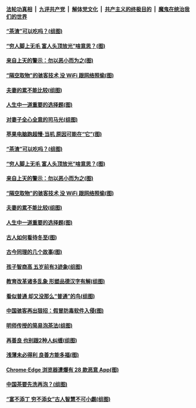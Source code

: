 

####  [法轮功真相](../../../../basic/blob/master/README.md?t=12230302) &nbsp;|&nbsp; [九评共产党](../../../../9ping.md/blob/master/README.md?t=12230302) &nbsp;|&nbsp; [解体党文化](../../../../jtdwh.md/blob/master/README.md?t=12230302)  &nbsp;|&nbsp; [共产主义的终极目的](../../../../gczydzjmd.md/blob/master/README.md?t=12230302) &nbsp;|&nbsp; [魔鬼在统治我们的世界](../../../../mgztzwmdsj.md/blob/master/README.md?t=12230302) 

#### [“茶渣”可以吃吗？(组图)](../pages/p8/955763.md?t=12230302) 

#### [“穷人脚上无毛 富人头顶放光”啥意思？(图)](../pages/p8/956638.md?t=12230302) 

#### [来自上天的警示：勿以恶小而为之(图)](../pages/p8/955936.md?t=12230302) 

#### [“隔空取物”的骇客技术 没 WiFi 跟网络照偷(图)](../pages/p8/956552.md?t=12230302) 

#### [夫妻的累不能比较(组图)](../pages/p8/955756.md?t=12230302) 

#### [人生中一道重要的选择题(图)](../pages/p8/955395.md?t=12230302) 

#### [对妻子全心全意的司马光(组图)](../pages/p8/956190.md?t=12230302) 

#### [苹果电脑跑超慢‧当机 原因可能在“它”(图)](../pages/p8/956660.md?t=12230302) 

#### [“茶渣”可以吃吗？(组图)](../pages/p8/955763.md?t=12230302) 

#### [“穷人脚上无毛 富人头顶放光”啥意思？(图)](../pages/p8/956638.md?t=12230302) 

#### [来自上天的警示：勿以恶小而为之(图)](../pages/p8/955936.md?t=12230302) 

#### [“隔空取物”的骇客技术 没 WiFi 跟网络照偷(图)](../pages/p8/956552.md?t=12230302) 

#### [夫妻的累不能比较(组图)](../pages/p8/955756.md?t=12230302) 

#### [人生中一道重要的选择题(图)](../pages/p8/955395.md?t=12230302) 

#### [古人如何看待冬至(图)](../pages/p8/956481.md?t=12230302) 

#### [古今同理的几个故事(图)](../pages/p8/956180.md?t=12230302) 

#### [孩子智商高 五岁前有3迹象(组图)](../pages/p8/956181.md?t=12230302) 

#### [教育改革诸多乱象 形塑品德汉字有解(组图)](../pages/p8/952671.md?t=12230302) 

#### [看似普通 却又没那么“普通”的鸟(组图)](../pages/p8/956381.md?t=12230302) 

#### [中国骇客再出狠招：假冒防毒软件入侵(图)](../pages/p8/956367.md?t=12230302) 

#### [明师传授的简易泡茶法(组图)](../pages/p8/955738.md?t=12230302) 

#### [再善良 也别跟2种人纠缠(组图)](../pages/p8/956323.md?t=12230302) 

#### [浅薄未必得利 良善方能多福(图)](../pages/p8/955924.md?t=12230302) 

#### [Chrome‧Edge 浏览器遭爆有 28 款恶意 App(图)](../pages/p8/956262.md?t=12230302) 

#### [中国茶要先洗再泡？(组图)](../pages/p8/955762.md?t=12230302) 

#### [“富不添丁 穷不添女”古人智慧不可小觑(组图)](../pages/p8/956243.md?t=12230302) 

